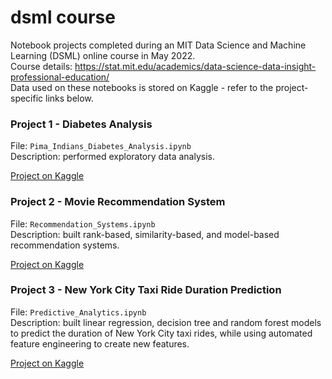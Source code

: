 # dsml course
Notebook projects completed during an MIT Data Science and Machine Learning (DSML) online course in May 2022. \
Course details: https://stat.mit.edu/academics/data-science-data-insight-professional-education/ \
Data used on these notebooks is stored on Kaggle - refer to the project-specific links below.

### Project 1 - Diabetes Analysis
File: `Pima_Indians_Diabetes_Analysis.ipynb` \
Description: performed exploratory data analysis.

[Project on Kaggle](https://www.kaggle.com/code/estellenassar/dsml-course-project-1-exploratory-data-analysis/data)

### Project 2 - Movie Recommendation System
File: `Recommendation_Systems.ipynb` \
Description: built rank-based, similarity-based, and model-based recommendation systems.

[Project on Kaggle](https://www.kaggle.com/code/estellenassar/dsml-course-project-2-movie-recommendations)

### Project 3 - New York City Taxi Ride Duration Prediction
File: `Predictive_Analytics.ipynb` \
Description: built linear regression, decision tree and random forest models to predict the duration of New York City taxi rides, while using automated feature engineering to create new features.

[Project on Kaggle](https://www.kaggle.com/code/estellenassar/dsml-course-project-3-predicting-ride-duration)

